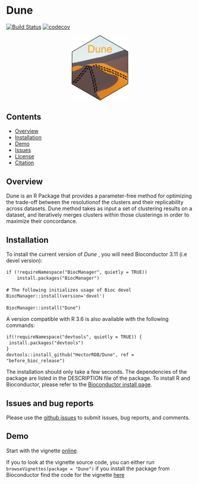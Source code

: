 # Dune

<!-- badges: start -->
  [![Build Status](https://travis-ci.com/HectorRDB/Dune.svg?token=zVqScmB6wvrS9ZJSK57p&branch=before_bioc_release)](https://travis-ci.com/HectorRDB/Dune) [![codecov](https://codecov.io/gh/HectorRDB/Dune/branch/master/graph/badge.svg?token=snxfXtj87B)](https://codecov.io/gh/HectorRDB/Dune)
<!-- badges: end -->

<p align="center">
  <img src="vignettes/logo.png" width="30%"/>
</p>

## Contents

- [Overview](#overview)
- [Installation](#installation)
- [Demo](#demo)
- [Issues](#Issues-and-bug-reports)
- [License](./LICENSE.md)
- [Citation](./inst/CITATION)


## Overview

Dune is an R Package that provides a parameter-free method for optimizing the trade-off between the resolutionof the clusters and their replicability across datasets. Dune  method takes as input a set of clustering results on a dataset, and iteratively merges clusters within those clusterings in order to maximize their concordance.  


## Installation

To install the current version of *Dune* , you will need Bioconductor 3.11 (i.e devel version):

```
if (!requireNamespace("BiocManager", quietly = TRUE))
    install.packages("BiocManager")

# The following initializes usage of Bioc devel
BiocManager::install(version='devel')

BiocManager::install("Dune")
```
A version compatible with R 3.6 is also available with the following commands:

```
if(!requireNamespace("devtools", quietly = TRUE)) {
 install.packages("devtools") 
}
devtools::install_github("HectorRDB/Dune", ref = "before_bioc_release")
```

The installation should only take a few seconds.
The dependencies of the package are listed in the DESCRIPTION file of the package. 
To install R and Bioconductor, please refer to the [Bioconductor install page](https://www.bioconductor.org/install/).

## Issues and bug reports

Please use the [github issues](https://github.com/HectorRDB/Dune/issues) to submit issues, bug reports, and comments.

## Demo 

Start with the vignette [online](https://hectorRDB.github.io/Dune/articles/Dune.html).


If you to look at the vignette source code, you can either run `browseVignettes(package = "Dune")` if you install the package from Bioconductor find the code for the vignette [here](./vignettes/Dune.Rmd)
